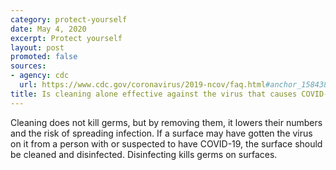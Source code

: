 ```yaml
---
category: protect-yourself
date: May 4, 2020
excerpt: Protect yourself
layout: post
promoted: false
sources:
- agency: cdc
  url: https://www.cdc.gov/coronavirus/2019-ncov/faq.html#anchor_1584388242595
title: Is cleaning alone effective against the virus that causes COVID-19?
---
```


Cleaning does not kill germs, but by removing them, it lowers their numbers and the risk of spreading infection. If a surface may have gotten the virus on it from a person with or suspected to have COVID-19, the surface should be cleaned and disinfected. Disinfecting kills germs on surfaces.